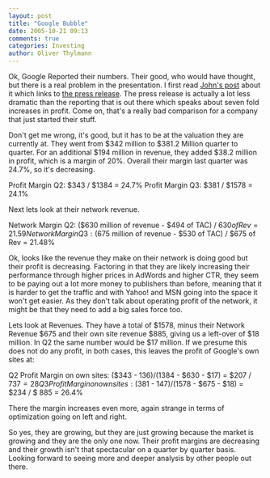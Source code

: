 ```yaml
---
layout: post
title: "Google Bubble"
date: 2005-10-21 09:13
comments: true
categories: Investing
author: Oliver Thylmann
---
```




Ok, Google Reported their numbers. Their good, who would have thought, but there is a real problem in the presentation. I first read [John's post](http://battellemedia.com/archives/001953.php) about it which links to [the press release](http://investor.google.com/releases/2005Q3.html). The press release is actually a lot less dramatic than the reporting that is out there which speaks about seven fold increases in profit. Come on, that's a really bad comparison for a company that just started their stuff.

Don't get me wrong, it's good, but it has to be at the valuation they are currently at. They went from $342 million to $381.2 Million quarter to quarter. For an additional $194 million in revenue, they added $38.2 million in profit, which is a margin of 20%. Overall their margin last quarter was 24.7%, so it's decreasing. 

Profit Margin Q2: $343 / $1384 = 24.7%
Profit Margin Q3: $381 / $1578 = 24.1%

Next lets look at their network revenue.

Network Margin Q2: ($630 million of revenue - $494 of TAC) / $630 of Rev = 21.59%
Network Margin Q3: ($675 million of revenue - $530 of TAC) / $675 of Rev = 21.48%

Ok, looks like the revenue they make on their network is doing good but their profit is decreasing. Factoring in that they are likely increasing their performance through higher prices in AdWords and higher CTR, they seem to be paying out a lot more money to publishers than before, meaning that it is harder to get the traffic and with Yahoo! and MSN going into the space it won't get easier. As they don't talk about operating profit of the network, it might be that they need to add a big sales force too.

Lets look at Revenues. They have a total of $1578, minus their Network Revenue $675 and their own site revenue $885, giving us a left-over of $18 million. In Q2 the same number would be $17 million. If we presume this does not do any profit, in both cases, this leaves the profit of Google's own sites at:

Q2 Profit Margin on own sites: ($343 - $136) / ($1384 - $630 - $17) = $207 / $737 = 28%
Q3 Profit Margin on own sites: ($381 - $147) / ($1578 - $675 - $18) = $234 / $ 885 = 26.4%

There the margin increases even more, again strange in terms of optimization going on left and right.

So yes, they are growing, but they are just growing because the market is growing and they are the only one now. Their profit margins are decreasing and their growth isn't that spectacular on a quarter by quarter basis. Looking forward to seeing more and deeper analysis by other people out there.


